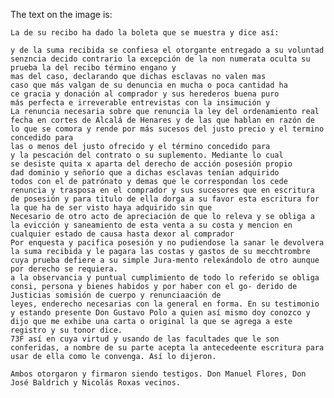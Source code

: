 The text on the image is:

```plaintext 1 2 3 4 5 6 7 8 9 10 11 12 13 14 15 16 17 18 19 20 21 22 23 24 25 26 27 28 29 30 31 32 33 34 35 36 37 38 39 40 41 42 43 44 45 46 47 48 49 50 51 52 53 54 55 56 57 58 59 60 61 62 63 64 65 66 67 68 69 70 71 72 73 74 75 76 77 78 79 80 81 82 83 84 85 86 87 88 89 90 91 92 93 94 95 96 97 98 99 100 101 102 103 104 105 106 107 108 109 110 111 112 113 114 115 116 117 118 119 120 121 122 123 124 125 126 127 128 129 130 131 132 133 134 135 136 137 138 139 140 141 142 143 144 145 146 147 148 149 150 151 152 153 154 155 156 157 158 159 160 161 162 163 164 165 166 167 168 169 170 171 172 173 174 175 176 177 178 179 180 181 182 183 184 185 186 187 188 189 190 191 192 193 194 195 196 197 198 199 200 201 202 203 204 205 206 207 208 209 210 211 212 213 214 215 216 217 218 219 220 221 222 223 224 22
La de su recibo ha dado la boleta que se muestra y dice así:

y de la suma recibida se confiesa el otorgante entregado a su voluntad senzncia decido contrario la excepción de la non numerata oculta su prueba la del recibo término engano y
mas del caso, declarando que dichas esclavas no valen mas
caso que más valgan de su denuncia en mucha o poca cantidad ha
ce gracia y donación al comprador y sus herederos buena puro
más perfecta e irreverable entrevistas con la insimución y
La renuncia necesaria sobre que renuncia la ley del ordenamiento real fecha en cortes de Alcalá de Henares y de las que hablan en razón de lo que se comora y rende por más sucesos del justo precio y el termino concedido para
las o menos del justo ofrecido y el término concedido para
y la pescación del contrato o su suplemento. Mediante lo cual
se desiste quita x aparta del derecho de acción posesión propio
dad dominio y señorío que a dichas esclavas tenían adquirido
todos con el de patrónato y demas que le correspondan los cede renuncia y trasposa en el comprador y sus sucesores que en escritura de posesión y para titulo de ella dorga a su favor esta escritura for la que ha de ser visto haya adquirido sin que
Necesario de otro acto de apreciación de que lo releva y se obliga a la evicción y saneamiento de esta venta a su costa y mencion en cualquier estado de causa hasta dexor al comprador
Por enquesta y pacifica posesión y no pudiendose la sanar le devolvera la suma recibida y le pagara las costas y gastos de su mecchtrombre cuya prueba defiere a su simple Jura-mento relexándolo de otro aunque por derecho se requiera.
a la observancia y puntual cumplimiento de todo lo referido se obliga consi, persona y bienes habidos y por haber con el go- derido de Justicias somisión de cuerpo y renunciaación de
leyes, enderecho necesarias con la general en forma. En su testimonio y estando presente Don Gustavo Polo a quien así mismo doy conozco y dijo que me exhibe una carta o original la que se agrega a este registro y su tonor dice.
73F así en cuya virtud y usando de las facultades que le son conferidas, a nombre de su parte acepta la antecedeente escritura para usar de ella como le convenga. Así lo dijeron.

Ambos otorgaron y firmaron siendo testigos. Don Manuel Flores, Don José Baldrich y Nicolás Roxas vecinos.